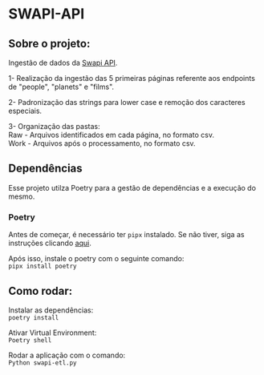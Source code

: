 # SWAPI-API
## Sobre o projeto:
Ingestão de dados da [Swapi API](https://swapi.py4e.com).

1- Realização da ingestão das 5 primeiras páginas referente aos endpoints de "people", "planets" e "films".  

2- Padronização das strings para lower case e remoção dos caracteres especiais. 

3- Organização das pastas:   
Raw - Arquivos identificados em cada página, no formato csv.  
Work - Arquivos após o processamento, no formato csv.  

## Dependências
Esse projeto utilza Poetry para a gestão de dependências e a execução do mesmo.

### Poetry
Antes de começar, é necessário ter `pipx` instalado. Se não tiver, siga as instruções clicando [aqui](https://github.com/pypa/pipx).

Após isso, instale o poetry com o seguinte comando:  
```pipx install poetry```

## Como rodar:
Instalar as dependências:  
```poetry install```

Ativar Virtual Environment:  
```Poetry shell```

Rodar a aplicação com o comando:   
```Python swapi-etl.py```
